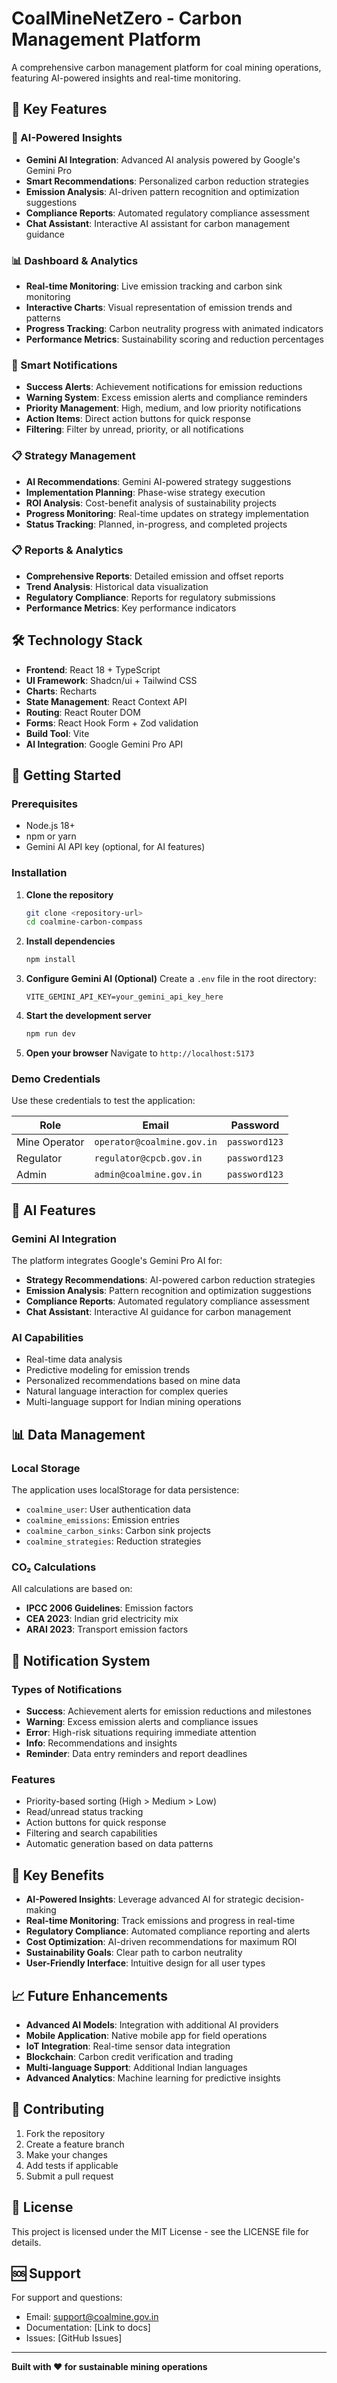 # CoalMineNetZero - Carbon Management Platform

A comprehensive carbon management platform for coal mining operations, featuring AI-powered insights and real-time monitoring.

## 🌟 Key Features

### 🤖 AI-Powered Insights
- **Gemini AI Integration**: Advanced AI analysis powered by Google's Gemini Pro
- **Smart Recommendations**: Personalized carbon reduction strategies
- **Emission Analysis**: AI-driven pattern recognition and optimization suggestions
- **Compliance Reports**: Automated regulatory compliance assessment
- **Chat Assistant**: Interactive AI assistant for carbon management guidance

### 📊 Dashboard & Analytics
- **Real-time Monitoring**: Live emission tracking and carbon sink monitoring
- **Interactive Charts**: Visual representation of emission trends and patterns
- **Progress Tracking**: Carbon neutrality progress with animated indicators
- **Performance Metrics**: Sustainability scoring and reduction percentages

### 🔔 Smart Notifications
- **Success Alerts**: Achievement notifications for emission reductions
- **Warning System**: Excess emission alerts and compliance reminders
- **Priority Management**: High, medium, and low priority notifications
- **Action Items**: Direct action buttons for quick response
- **Filtering**: Filter by unread, priority, or all notifications

### 📋 Strategy Management
- **AI Recommendations**: Gemini AI-powered strategy suggestions
- **Implementation Planning**: Phase-wise strategy execution
- **ROI Analysis**: Cost-benefit analysis of sustainability projects
- **Progress Monitoring**: Real-time updates on strategy implementation
- **Status Tracking**: Planned, in-progress, and completed projects

### 📋 Reports & Analytics
- **Comprehensive Reports**: Detailed emission and offset reports
- **Trend Analysis**: Historical data visualization
- **Regulatory Compliance**: Reports for regulatory submissions
- **Performance Metrics**: Key performance indicators

## 🛠️ Technology Stack

- **Frontend**: React 18 + TypeScript
- **UI Framework**: Shadcn/ui + Tailwind CSS
- **Charts**: Recharts
- **State Management**: React Context API
- **Routing**: React Router DOM
- **Forms**: React Hook Form + Zod validation
- **Build Tool**: Vite
- **AI Integration**: Google Gemini Pro API

## 🚀 Getting Started

### Prerequisites
- Node.js 18+ 
- npm or yarn
- Gemini AI API key (optional, for AI features)

### Installation

1. **Clone the repository**
   ```bash
   git clone <repository-url>
   cd coalmine-carbon-compass
   ```

2. **Install dependencies**
   ```bash
   npm install
   ```

3. **Configure Gemini AI (Optional)**
   Create a `.env` file in the root directory:
   ```env
   VITE_GEMINI_API_KEY=your_gemini_api_key_here
   ```

4. **Start the development server**
   ```bash
   npm run dev
   ```

5. **Open your browser**
   Navigate to `http://localhost:5173`

### Demo Credentials

Use these credentials to test the application:

| Role | Email | Password |
|------|-------|----------|
| Mine Operator | `operator@coalmine.gov.in` | `password123` |
| Regulator | `regulator@cpcb.gov.in` | `password123` |
| Admin | `admin@coalmine.gov.in` | `password123` |

## 🤖 AI Features

### Gemini AI Integration
The platform integrates Google's Gemini Pro AI for:
- **Strategy Recommendations**: AI-powered carbon reduction strategies
- **Emission Analysis**: Pattern recognition and optimization suggestions
- **Compliance Reports**: Automated regulatory compliance assessment
- **Chat Assistant**: Interactive AI guidance for carbon management

### AI Capabilities
- Real-time data analysis
- Predictive modeling for emission trends
- Personalized recommendations based on mine data
- Natural language interaction for complex queries
- Multi-language support for Indian mining operations

## 📊 Data Management

### Local Storage
The application uses localStorage for data persistence:
- `coalmine_user`: User authentication data
- `coalmine_emissions`: Emission entries
- `coalmine_carbon_sinks`: Carbon sink projects
- `coalmine_strategies`: Reduction strategies

### CO₂ Calculations
All calculations are based on:
- **IPCC 2006 Guidelines**: Emission factors
- **CEA 2023**: Indian grid electricity mix
- **ARAI 2023**: Transport emission factors

## 🔔 Notification System

### Types of Notifications
- **Success**: Achievement alerts for emission reductions and milestones
- **Warning**: Excess emission alerts and compliance issues
- **Error**: High-risk situations requiring immediate attention
- **Info**: Recommendations and insights
- **Reminder**: Data entry reminders and report deadlines

### Features
- Priority-based sorting (High > Medium > Low)
- Read/unread status tracking
- Action buttons for quick response
- Filtering and search capabilities
- Automatic generation based on data patterns

## 🎯 Key Benefits

- **AI-Powered Insights**: Leverage advanced AI for strategic decision-making
- **Real-time Monitoring**: Track emissions and progress in real-time
- **Regulatory Compliance**: Automated compliance reporting and alerts
- **Cost Optimization**: AI-driven recommendations for maximum ROI
- **Sustainability Goals**: Clear path to carbon neutrality
- **User-Friendly Interface**: Intuitive design for all user types

## 📈 Future Enhancements

- **Advanced AI Models**: Integration with additional AI providers
- **Mobile Application**: Native mobile app for field operations
- **IoT Integration**: Real-time sensor data integration
- **Blockchain**: Carbon credit verification and trading
- **Multi-language Support**: Additional Indian languages
- **Advanced Analytics**: Machine learning for predictive insights

## 🤝 Contributing

1. Fork the repository
2. Create a feature branch
3. Make your changes
4. Add tests if applicable
5. Submit a pull request

## 📄 License

This project is licensed under the MIT License - see the LICENSE file for details.

## 🆘 Support

For support and questions:
- Email: support@coalmine.gov.in
- Documentation: [Link to docs]
- Issues: [GitHub Issues]

---

**Built with ❤️ for sustainable mining operations**
